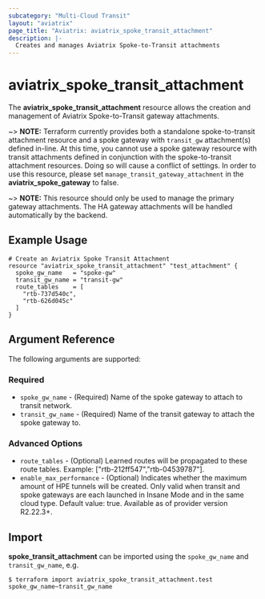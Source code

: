 ```yaml
---
subcategory: "Multi-Cloud Transit"
layout: "aviatrix"
page_title: "Aviatrix: aviatrix_spoke_transit_attachment"
description: |-
  Creates and manages Aviatrix Spoke-to-Transit attachments
---
```


# aviatrix_spoke_transit_attachment

The **aviatrix_spoke_transit_attachment** resource allows the creation and management of Aviatrix Spoke-to-Transit gateway attachments.

~> **NOTE:** Terraform currently provides both a standalone spoke-to-transit attachment resource and a spoke gateway with `transit_gw` attachment(s) defined in-line. At this time, you cannot use a spoke gateway resource with transit attachments defined in conjunction with the spoke-to-transit attachment resources. Doing so will cause a conflict of settings. In order to use this resource, please set `manage_transit_gateway_attachment` in the **aviatrix_spoke_gateway** to false.

~> **NOTE:** This resource should only be used to manage the primary gateway attachments. The HA gateway attachments will be handled automatically by the backend.

## Example Usage

```hcl
# Create an Aviatrix Spoke Transit Attachment
resource "aviatrix_spoke_transit_attachment" "test_attachment" {
  spoke_gw_name   = "spoke-gw"
  transit_gw_name = "transit-gw"
  route_tables    = [
    "rtb-737d540c",
    "rtb-626d045c"
  ]
}
```

## Argument Reference

The following arguments are supported:

### Required
* `spoke_gw_name` - (Required) Name of the spoke gateway to attach to transit network.
* `transit_gw_name` - (Required) Name of the transit gateway to attach the spoke gateway to.

### Advanced Options
* `route_tables` - (Optional) Learned routes will be propagated to these route tables. Example: ["rtb-212ff547","rtb-04539787"].
* `enable_max_performance` - (Optional) Indicates whether the maximum amount of HPE tunnels will be created. Only valid when transit and spoke gateways are each launched in Insane Mode and in the same cloud type. Default value: true. Available as of provider version R2.22.3+.

## Import

**spoke_transit_attachment** can be imported using the `spoke_gw_name` and `transit_gw_name`, e.g.

```
$ terraform import aviatrix_spoke_transit_attachment.test spoke_gw_name~transit_gw_name
```
